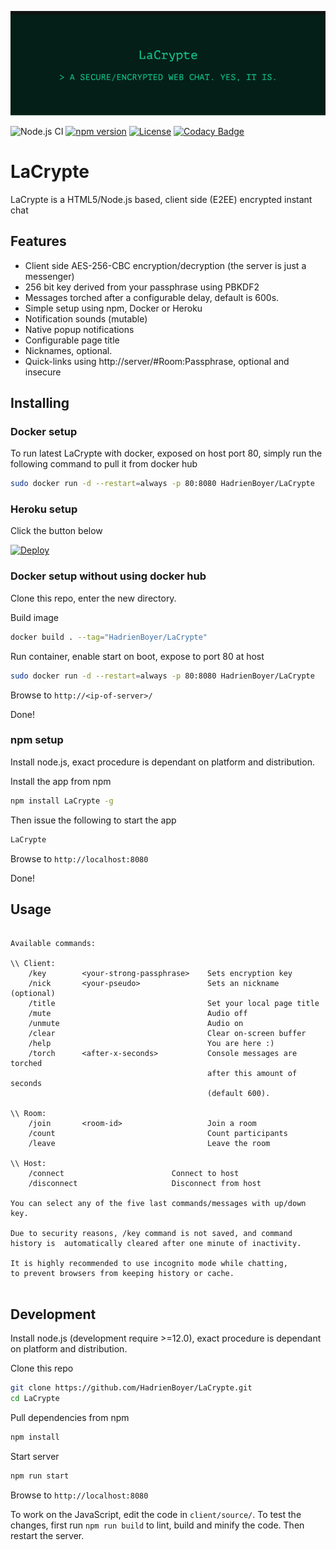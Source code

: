 ![LaCrypte](/screenshot.png)

![Node.js CI](https://github.com/HadrienBoyer/LaCrypte/workflows/Node.js%20CI/badge.svg?branch=master)
[![npm version](https://badge.fury.io/js/LaCrypte.svg)](https://badge.fury.io/js/LaCrypte)
[![License](https://img.shields.io/badge/license-MIT-blue.svg)](LICENSE.md)
[![Codacy Badge](https://app.codacy.com/project/badge/Grade/753ef40cec1747c2b5025f834635375b)](https://www.codacy.com/gh/HadrienBoyer/LaCrypte/dashboard?utm_source=github.com&amp;utm_medium=referral&amp;utm_content=HadrienBoyer/LaCrypte&amp;utm_campaign=Badge_Grade)

# LaCrypte

LaCrypte is a HTML5/Node.js based, client side (E2EE) encrypted instant chat

## Features

*   Client side AES-256-CBC encryption/decryption (the server is just a messenger)
*   256 bit key derived from your passphrase using PBKDF2
*   Messages torched after a configurable delay, default is 600s.
*   Simple setup using npm, Docker or Heroku
*   Notification sounds (mutable)
*   Native popup notifications
*   Configurable page title
*   Nicknames, optional.
*   Quick-links using http://server/#Room:Passphrase, optional and insecure

## Installing

### Docker setup

To run latest LaCrypte with docker, exposed on host port 80, simply run the following command to pull it from docker hub

```bash
sudo docker run -d --restart=always -p 80:8080 HadrienBoyer/LaCrypte
```

### Heroku setup

Click the button below

[![Deploy](https://www.herokucdn.com/deploy/button.png)](https://heroku.com/deploy?template=https://github.com/HadrienBoyer/LaCrypte)

### Docker setup without using docker hub

Clone this repo, enter the new directory.

Build image
```bash
docker build . --tag="HadrienBoyer/LaCrypte"
```

Run container, enable start on boot, expose to port 80 at host
```bash
sudo docker run -d --restart=always -p 80:8080 HadrienBoyer/LaCrypte
```

Browse to ```http://<ip-of-server>/```

Done!

### npm setup

Install node.js, exact procedure is dependant on platform and distribution.

Install the app from npm
```bash
npm install LaCrypte -g
````

Then issue the following to start the app

```bash
LaCrypte
```

Browse to ```http://localhost:8080```

Done!

## Usage

```

Available commands:

\\ Client:
	/key		<your-strong-passphrase>	Sets encryption key
	/nick		<your-pseudo>				Sets an nickname (optional)
	/title									Set your local page title
	/mute  									Audio off
	/unmute  								Audio on
	/clear									Clear on-screen buffer
	/help									You are here :)
	/torch		<after-x-seconds>			Console messages are torched
											after this amount of seconds
											(default 600).

\\ Room:
	/join		<room-id>					Join a room
	/count									Count participants
	/leave									Leave the room

\\ Host:
	/connect						Connect to host
	/disconnect						Disconnect from host

You can select any of the five last commands/messages with up/down key.

Due to security reasons, /key command is not saved, and command
history is  automatically cleared after one minute of inactivity.

It is highly recommended to use incognito mode while chatting,
to prevent browsers from keeping history or cache.


```

## Development

Install node.js (development require >=12.0), exact procedure is dependant on platform and distribution.

Clone this repo
```bash
git clone https://github.com/HadrienBoyer/LaCrypte.git
cd LaCrypte
```

Pull dependencies from npm
```bash
npm install
```

Start server
```bash
npm run start
```

Browse to ```http://localhost:8080```

To work on the JavaScript, edit the code in ```client/source/```. To test the changes, first run ```npm run build``` to lint, build and minify the code. Then restart the server.
